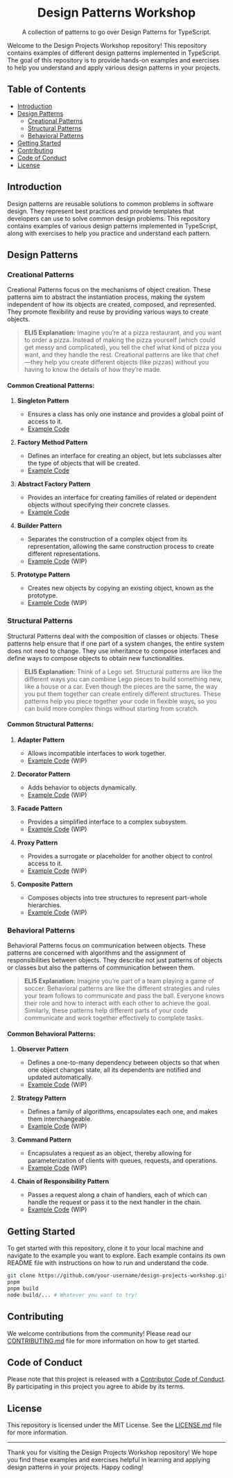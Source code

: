 <h1 align="center">Design Patterns Workshop</h1>

<p align="center">A collection of patterns to go over Design Patterns for TypeScript.</p>

Welcome to the Design Projects Workshop repository! This repository contains examples of different design patterns implemented in TypeScript. The goal of this repository is to provide hands-on examples and exercises to help you understand and apply various design patterns in your projects.

## Table of Contents

-   [Introduction](#introduction)
-   [Design Patterns](#design-patterns)
    -   [Creational Patterns](#creational-patterns)
    -   [Structural Patterns](#structural-patterns)
    -   [Behavioral Patterns](#behavioral-patterns)
-   [Getting Started](#getting-started)
-   [Contributing](#contributing)
-   [Code of Conduct](#code-of-conduct)
-   [License](#license)

## Introduction

Design patterns are reusable solutions to common problems in software design. They represent best practices and provide templates that developers can use to solve common design problems. This repository contains examples of various design patterns implemented in TypeScript, along with exercises to help you practice and understand each pattern.

## Design Patterns

### Creational Patterns

Creational Patterns focus on the mechanisms of object creation. These patterns aim to abstract the instantiation process, making the system independent of how its objects are created, composed, and represented. They promote flexibility and reuse by providing various ways to create objects.

> **ELI5 Explanation:** Imagine you’re at a pizza restaurant, and you want to order a pizza. Instead of making the pizza yourself (which could get messy and complicated), you tell the chef what kind of pizza you want, and they handle the rest. Creational patterns are like that chef —they help you create different objects (like pizzas) without you having to know the details of how they’re made.

#### Common Creational Patterns:

1. **Singleton Pattern**

    - Ensures a class has only one instance and provides a global point of access to it.
    - [Example Code](src/examples/creational/singleton/_SINGLETON.md)

2. **Factory Method Pattern**

    - Defines an interface for creating an object, but lets subclasses alter the type of objects that will be created.
    - [Example Code](src/examples/creational/factory-method/_FACTORY_METHOD.md)

3. **Abstract Factory Pattern**

    - Provides an interface for creating families of related or dependent objects without specifying their concrete classes.
    - [Example Code](src/examples/creational/abstract-factory/_ABSTRACT_FACTORY.md)

4. **Builder Pattern**

    - Separates the construction of a complex object from its representation, allowing the same construction process to create different representations.
    - [Example Code](src/examples/creational/builder) (WIP)

5. **Prototype Pattern**
    - Creates new objects by copying an existing object, known as the prototype.
    - [Example Code](src/examples/creational/prototype) (WIP)

### Structural Patterns

Structural Patterns deal with the composition of classes or objects. These patterns help ensure that if one part of a system changes, the entire system does not need to change. They use inheritance to compose interfaces and define ways to compose objects to obtain new functionalities.

> **ELI5 Explanation:** Think of a Lego set. Structural patterns are like the different ways you can combine Lego pieces to build something new, like a house or a car. Even though the pieces are the same, the way you put them together can create entirely different structures. These patterns help you piece together your code in flexible ways, so you can build more complex things without starting from scratch.

#### Common Structural Patterns:

1. **Adapter Pattern**

    - Allows incompatible interfaces to work together.
    - [Example Code](src/examples/structural/adapter) (WIP)

2. **Decorator Pattern**

    - Adds behavior to objects dynamically.
    - [Example Code](src/examples/structural/decorator) (WIP)

3. **Facade Pattern**

    - Provides a simplified interface to a complex subsystem.
    - [Example Code](src/examples/structural/facade) (WIP)

4. **Proxy Pattern**

    - Provides a surrogate or placeholder for another object to control access to it.
    - [Example Code](src/examples/structural/proxy) (WIP)

5. **Composite Pattern**
    - Composes objects into tree structures to represent part-whole hierarchies.
    - [Example Code](src/examples/structural/composite) (WIP)

### Behavioral Patterns

Behavioral Patterns focus on communication between objects. These patterns are concerned with algorithms and the assignment of responsibilities between objects. They describe not just patterns of objects or classes but also the patterns of communication between them.

> **ELI5 Explanation:** Imagine you’re part of a team playing a game of soccer. Behavioral patterns are like the different strategies and rules your team follows to communicate and pass the ball. Everyone knows their role and how to interact with each other to achieve the goal. Similarly, these patterns help different parts of your code communicate and work together effectively to complete tasks.

#### Common Behavioral Patterns:

1. **Observer Pattern**

    - Defines a one-to-many dependency between objects so that when one object changes state, all its dependents are notified and updated automatically.
    - [Example Code](src/examples/behavioral/observer) (WIP)

2. **Strategy Pattern**

    - Defines a family of algorithms, encapsulates each one, and makes them interchangeable.
    - [Example Code](src/examples/behavioral/strategy) (WIP)

3. **Command Pattern**

    - Encapsulates a request as an object, thereby allowing for parameterization of clients with queues, requests, and operations.
    - [Example Code](src/examples/behavioral/command) (WIP)

4. **Chain of Responsibility Pattern**
    - Passes a request along a chain of handlers, each of which can handle the request or pass it to the next handler in the chain.
    - [Example Code](src/examples/behavioral/chain-of-responsibility) (WIP)

## Getting Started

To get started with this repository, clone it to your local machine and navigate to the example you want to explore. Each example contains its own README file with instructions on how to run and understand the code.

```bash
git clone https://github.com/your-username/design-projects-workshop.git
pnpm
pnpm build
node build/... # Whatever you want to try!
```

## Contributing

We welcome contributions from the community! Please read our [CONTRIBUTING.md](.github/CONTRIBUTING.md) file for more information on how to get started.

## Code of Conduct

Please note that this project is released with a [Contributor Code of Conduct](.github/CODE_OF_CONDUCT.md). By participating in this project you agree to abide by its terms.

## License

This repository is licensed under the MIT License. See the [LICENSE.md](LICENSE.md) file for more information.

---

Thank you for visiting the Design Projects Workshop repository! We hope you find these examples and exercises helpful in learning and applying design patterns in your projects. Happy coding!
